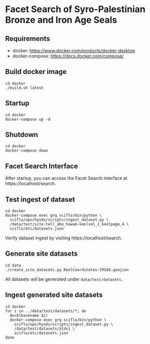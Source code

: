 # Facet Search of Syro-Palestinian Bronze and Iron Age Seals

## Requirements
- docker: https://www.docker.com/products/docker-desktop
- docker-compose: https://docs.docker.com/compose/

## Build docker image
```
cd docker
./build.sh latest
```

## Startup 
```
cd docker
docker-compose up -d
```

## Shutdown
```
cd docker
docker-compose down
```


## Facet Search Interface
After startup, you can access the Facet Search interface at
https://localhost/search.


## Test ingest of dataset
```
cd docker
docker-compose exec grq sciflo/bin/python \
  sciflo/ops/hysds/scripts/ingest_dataset.py \
  /data/test/site-tell_abu_hawam-keelvol_1_keelpage_4 \
  sciflo/etc/datasets.json
```
Verify dataset ingest by visiting https://localhost/search.


## Generate site datasets
```
cd data
./create_site_datasets.py KeelCoordinates-CRS84.geojson
```
All datasets will be generated under `data/test/datasets`.


## Ingest generated site datasets
```
cd docker
for i in ../data/test/datasets/*; do
  ds=$(basename $i)
  docker-compose exec grq sciflo/bin/python \
    sciflo/ops/hysds/scripts/ingest_dataset.py \
    /data/test/datasets/${ds} \
    sciflo/etc/datasets.json
done
```
